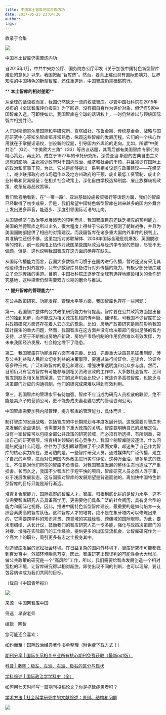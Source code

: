 ```yaml
---
title: 中国本土智库仍需苦炼内功
date: 2017-05-23 23:04:20
author: 
tags: 
---
```



收录于合集

![](/images/4285/2.png)

  

中国本土智库仍需苦炼内功

  

自2015年1月，中共中央办公厅、国务院办公厅印发《关于加强中国特色新型智库建设的意见》以来，我国掀起“智库热”。然而，要真正建设具有国际影响力、世界知名的中国特色的新型智库，还任重道远，中国智库仍需砥砺前行。

  

  

 ** **本土智库的相对差距****

  

  

从全球的话语权而言，我国仍然缺乏一流的权威智库。尽管中国社科院在2015年发布的《全球智库评价报告》为了回避，没有把自身作为评价对象，但仍有9家中国智库入选。可即使如此，我国智库在全球的话语权上，一时仍然难以与顶级国际智库相提并论。

  

人们对斯德哥尔摩国际和平研究所、查塔姆社、布鲁金斯、传统基金会、战略与国际研究中心等知名智库都非常熟悉，纵观这些智库的发展历程，它们的一个核心作用就在于掌握话语权，创设新的议题，引导国内外舆论的走向。比如，所谓“中美共治”（G2）、“中美欧大三角”（G3）等热议话题，其背后都有美国智库专家们的精心策划。再比如，成立于1977年的卡托研究所，深受亚当·斯密的古典自由主义思想的影响，主张减少政府对于国内政治、经济和社会的干预，并且减少在国际上的政治和军事干预。为此，它总是能够提出一系列相关议题与政策建议——在经济上，减少联邦政府对市场运作以及地方州政府的干预、废止最低工资管制、废止企业补助和贸易壁垒；在相关社会政策上，深化自由学校选择制度、废止族群歧视政策、改革反毒品政策等。

我们欣喜地看到，在“一带一路”、亚洲基础设施投资银行等话题方面，我们的智库已经取得了初步成果，但是，我们希望中国特色新型智库在越来越多的国内外舞台上发出更多声音，能逐步、深度引领国际话语的走向。

  

从国际经济与政治等发展趋势的预判而言，我国智库目前还缺乏相应的预判能力。美国的兰德智库之所以出名，很大程度上得益于它较早地预测了朝鲜战争，并且为美国国防部提供了相应的对策建议。而我国智库在诸多重大国内外事件的预判上，其准确性还很不够，这里包括对苏联解体、2008年国际金融危机爆发、英国脱欧等的预判。前一段网络上热传对我国某些国际政治与经济学专家的质疑，尽管不无偏颇，但是，这也说明我国智库在这方面的确存在缺失。

  

从国际传播能力而言，我国大多数智库习惯于在国内进行传播，暂时还没有采用其他语种进行对外宣传，只有少数智库具备进行对外传播的能力，有极少部分智库建立了全球传播的渠道。目前，中国社科院正逐步在全球有选择地建设相关的合作研究基地，这种探索仍然需要双方长期的磨合与推进。

  

  

 ** **提升智库的管理能力****

  

  

在公共政策研究、功能发挥、管理水平等方面，我国智库也存在一些问题：

  

第一，我国智库整体的公共政策研究能力有待提高。智库要在公共政策方面提出自己的独到见解，而不能成为相关政策机械的传声筒、翻译机，可我国不少智库在公共政策研究方面还存在着人云亦云的现象。比如，房地产政策研究是目前影响我国国计民生的重大问题，然而，我国智库在这方面并没有给决策部门提出足够的智力支持，以至于不断推出房地产新政，房地产市场机制的作用仍然难以有效发挥，为未来我国经济发展、社会稳定埋下了隐患。

  

第二，我国智库在功能发挥方面有待完善。比如，完善重大决策意见征集制度，涉及公共利益和人民群众切身利益的决策事项，要通过举行听证会、座谈会、论证会等多种形式，广泛听取智库的意见和建议，增强决策透明度和公众参与度。然而，目前仍只有官方智库有可能参与到相关资政议政的工作中，大多数社会智库、民间智库则缺乏相关反馈渠道，它们的发声机会比较少；就连许多高校智库，也缺乏与决策部门对应的沟通机制，他们的研究成果难以得到有效利用。

  

第三，我国智库的管理水平有待加强。智库不应当成为研究人员松散的联盟，绝不能是卖点子的营销公司，更不能办成夫妻老婆店式的管理咨询公司。

  

中国智库需要加强内部管理，提升智库的管理能力，具体而言：

制订智库的发展战略，包括智库的中长期规划与年度发展计划。这既需要对智库未来发展的全盘谋划，也需要对当下重大政策的关切。智库要明确自己的发展定位，没有一家智库可以包揽全部公共政策的研究领域，而必须有所选择、有所侧重，突出自己的研究强项，培育相关领域的核心竞争力。我国个别智库随波逐流，什么问题热就追什么问题，往往为了吸引眼球而做了不少表面文章，却迷失了自己作为智库的核心实力所在。更可怕的是，一些智库研究人员，通过媒体的广泛传播，建立了自己的声望，进而对任何国内外政策进行实时评论，这种万金油、智多星式的做法，不仅是对他们所在的智库不负责任，对我国智库发展的整体生态也造成了严重损害。长而久之，我国不少智库忙于短平快的项目，智库研究人员必然人浮于事，处于浅层发展状态，这与国家对智库的发展期望是背道而驰的，离加快中国特色新型智库的目标只能是渐行渐远。

  

培育复合型能力、国际视野的智库人才。智库，归根到底比拼的是智力水平，这不仅需要智库研究人员具备高学历，更需要他们具备广泛的社会阅历，具有复合型的能力和国际化视野。因此，推进中国特色新型智库建设，最重要的是如何培育一支综合素质高的智库队伍。这种智库人才的培育，绝不是在象牙塔内可以修炼出来的，它需要跨学科的知识背景、跨领域的实践经验、跨疆域的国际眼界。为此，要未雨绸缪、从长计议，鼓励我们的智库研究人员一专多能，强化与政策决策部门的对接、增强在实际部门的工作经验，提供更多的出国交流机会，让智库研究作为一个高大上的职业，吸引更多有志之士投身其中。

  

创造智库发展的宽松社会环境。在日益复杂的国内外环境下，智库研究不可能都做到百发百中，外部环境瞬息万变，因此，智库研究出现误判的可能性会大大增加。做公共政策的研究是一个“高风险”工作，所以，我们需要给智库发展创造一个相对宽松的环境，让智库研究得以相对超脱，即使出现不同的判断，也可以理解，要让包容纳谏成为我们共同的目标。

（载自《中国青年报》）

  

![](/images/4285/3.png)

  

来源：中国网智库中国

筛选：早安老师

编辑：晞哲

  

您可能还会喜欢：

[如约而至｜国际政治经典著作书单整理（附免费下载方式！）](http://mp.weixin.qq.com/s?__biz=MzI3MTYzMzE5Mw==&mid=2247484047&idx=1&sn=7cbf5e66e8c4ecc1567f9259c5ddf5c5&chksm=eb3f9cc9dc4815df5dfd4d47882cb03ee5512acbfc03a57ff759a0b64aea0cd3cf5d6fc36fa8&scene=21#wechat_redirect)

[期刊分享 |
国际关系相关专业所有核心期刊免费获取（最新pdf版）](http://mp.weixin.qq.com/s?__biz=MzI3MTYzMzE5Mw==&mid=2247484056&idx=4&sn=23e11c3222678a1409b173359f85dcb6&chksm=eb3f9cdedc4815c8aa50ea71548dfdd5c0cc40a9ea28de076ba14178d74f9e0b7a711b093821&scene=21#wechat_redirect)  

[科普 |
秦晖：极左、左派、右派、极右的区分与现状](http://mp.weixin.qq.com/s?__biz=MzI3MTYzMzE5Mw==&mid=2247484129&idx=1&sn=b4819efcf421a202fe5000359d0ef690&chksm=eb3f9ca7dc4815b1fddd880e2813515080e9f23e1049089bd9db87260e729551cd43c7619a34&scene=21#wechat_redirect)

[学科综述 |
国际政治学学科史（全）](http://mp.weixin.qq.com/s?__biz=MzI3MTYzMzE5Mw==&mid=2247483961&idx=2&sn=5e1bb06e2f8d246383f9e8174ea0076c&chksm=eb3f9c7fdc481569bcaa1581a4ece88cbe824d51e4d781d7869f341462adc7ba51e294353da7&scene=21#wechat_redirect)

[如何用七天时间写一篇期刊投稿论文？你是拖延症患者吗？](http://mp.weixin.qq.com/s?__biz=MzI3MTYzMzE5Mw==&mid=2247484151&idx=2&sn=beceb344e95a48a15efc15ce307797f0&chksm=eb3f9cb1dc4815a7d4b7a41a82c5f10c07c6e3f0fec0d98d91941c346c4a340c0dfa19419f49&scene=21#wechat_redirect)

[学术方法 |
社会科学研究中的文献综述：原则、结构和问题](http://mp.weixin.qq.com/s?__biz=MzI3MTYzMzE5Mw==&mid=2247484201&idx=3&sn=2b9aa0f06a89ed149a5f455401965d41&chksm=eb3f9d6fdc481479e554f8a3519dfd12446d5100a44584567d2d191535c29584a2835d768a23&scene=21#wechat_redirect)

  

![](/images/4285/4.png)

